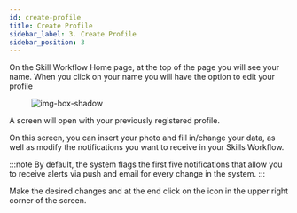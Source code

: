 ```yaml
---
id: create-profile
title: Create Profile
sidebar_label: 3. Create Profile
sidebar_position: 3
---
```


On the Skill Workflow Home page, at the top of the page you will see your name.
When you click on your name you will have the option to edit your profile

<figure>

![img-box-shadow](/img/maintenance/Profile.png)
</figure>

A screen will open with your previously registered profile.

On this screen, you can insert your photo and fill in/change your data, as well as modify the notifications you want to receive in your Skills Workflow.

:::note
By default, the system flags the first five notifications that allow you to receive alerts via push and email for every change in the system.
:::


Make the desired changes and at the end click on the icon in the upper right corner of the screen.

